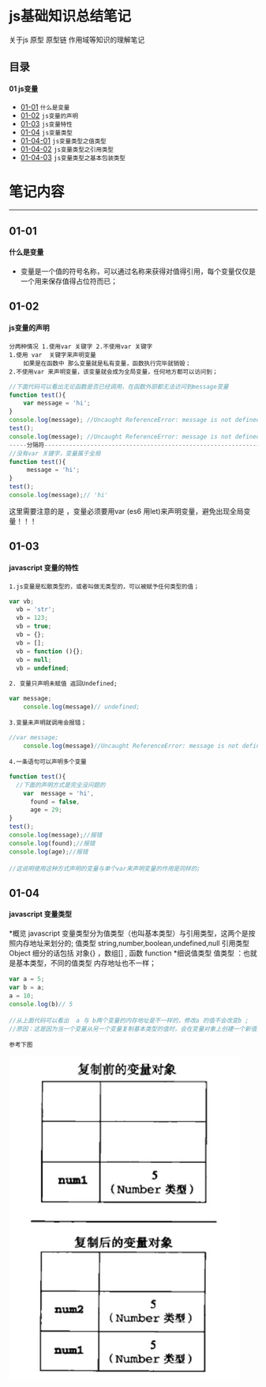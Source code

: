 # js基础知识总结笔记
关于js 原型 原型链 作用域等知识的理解笔记
## 目录
#### 01 js变量
* [01-01](https://github.com/TYRMars/JSlearn#01-01) `什么是变量`
* [01-02](https://github.com/TYRMars/JSlearn#01-01) `js变量的声明`
* [01-03](https://github.com/TYRMars/JSlearn#01-01) `js变量特性`
* [01-04](https://github.com/TYRMars/JSlearn#01-01) `js变量类型`
* [01-04-01](https://github.com/TYRMars/JSlearn#01-01) `js变量类型之值类型`
* [01-04-02](https://github.com/TYRMars/JSlearn#01-01) `js变量类型之引用类型`
* [01-04-03](https://github.com/TYRMars/JSlearn#01-01) `js变量类型之基本包装类型`

# 笔记内容
---
## 01-01
#### 什么是变量
* 变量是一个值的符号名称，可以通过名称来获得对值得引用，每个变量仅仅是一个用来保存值得占位符而已；
## 01-02
#### js变量的声明
    分两种情况 1.使用var 关键字 2.不使用var 关键字
    1.使用 var  关键字来声明变量
        如果是在函数中 那么变量就是私有变量，函数执行完毕就销毁；
    2.不使用var 来声明变量，该变量就会成为全局变量，任何地方都可以访问到；
```javascript
//下面代码可以看出无论函数是否已经调用，在函数外部都无法访问到message变量
function test(){
    var message = 'hi';
}
console.log(message); //Uncaught ReferenceError: message is not defined;
test();
console.log(message); //Uncaught ReferenceError: message is not defined;
-----分隔符-------------------------------------------------------------
//没有var 关键字，变量属于全局
function test(){
     message = 'hi';
}
test();
console.log(message);// 'hi'
```
这里需要注意的是 ，变量必须要用var (es6 用let)来声明变量，避免出现全局变量！！！
## 01-03
#### javascript 变量的特性   
    1.js变量是松散类型的，或者叫做无类型的，可以被赋予任何类型的值；
```javascript
var vb;
  vb = 'str';
  vb = 123;
  vb = true;
  vb = {};
  vb = [];
  vb = function (){};
  vb = null;
  vb = undefined;
```
    2. 变量只声明未赋值 返回Undefined;
```javascript
var message;
    console.log(message)// undefined;
```
    3.变量未声明就调用会报错；
```javascript
//var message;
    console.log(message)//Uncaught ReferenceError: message is not defined
```
    4.一条语句可以声明多个变量
```javascript
function test(){
  //下面的声明方式是完全没问题的
    var  message = 'hi',
      found = false,
      age = 29;
}
test();
console.log(message);//报错
console.log(found);//报错
console.log(age);//报错

//这说明使用这种方式声明的变量与单个var来声明变量的作用是同样的;
```   
## 01-04
#### javascript 变量类型
*概览
    javascript 变量类型分为值类型（也叫基本类型）与引用类型，这两个是按照内存地址来划分的;
    值类型
      string,number,boolean,undefined,null
    引用类型
      Object
        细分的话包括 对象{} ，数组[] , 函数 function
*细说值类型
    值类型 ：也就是基本类型，不同的值类型 内存地址也不一样；
```javascript
var a = 5;
var b = a;
a = 10;
console.log(b)// 5

//从上面代码可以看出  a 与 b两个变量的内存地址是不一样的，修改a 的值不会改变b ;
//原因：这是因为当一个变量从另一个变量复制基本类型的值时，会在变量对象上创建一个新值，然后把该值分配到新变量的位置上
```
    参考下图
![image](https://github.com/seven-it/js-/raw/master/images/1.jpg)
    
    
